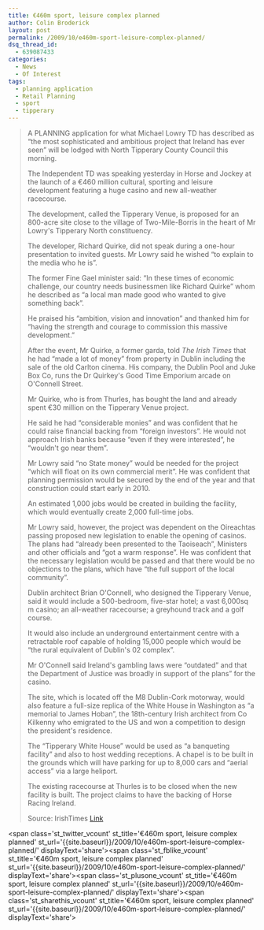 ```yaml
---
title: €460m sport, leisure complex planned
author: Colin Broderick
layout: post
permalink: /2009/10/e460m-sport-leisure-complex-planned/
dsq_thread_id:
  - 639087433
categories:
  - News
  - Of Interest
tags:
  - planning application
  - Retail Planning
  - sport
  - tipperary
---
```

> A PLANNING application for what Michael Lowry TD has described as “the most sophisticated and ambitious project that Ireland has ever seen” will be lodged with North Tipperary County Council this morning.
> 
> The Independent TD was speaking yesterday in Horse and Jockey at the launch of a €460 million cultural, sporting and leisure development featuring a huge casino and new all-weather racecourse.
> 
> The development, called the Tipperary Venue, is proposed for an 800-acre site close to the village of Two-Mile-Borris in the heart of Mr Lowry's Tipperary North constituency.
> 
> The developer, Richard Quirke, did not speak during a one-hour presentation to invited guests. Mr Lowry said he wished “to explain to the media who he is”.
> 
> The former Fine Gael minister said: “In these times of economic challenge, our country needs businessmen like Richard Quirke” whom he described as “a local man made good who wanted to give something back”.
> 
> He praised his “ambition, vision and innovation” and thanked him for “having the strength and courage to commission this massive development.”
> 
> After the event, Mr Quirke, a former garda, told *The Irish Times* that he had “made a lot of money” from property in Dublin including the sale of the old Carlton cinema. His company, the Dublin Pool and Juke Box Co, runs the Dr Quirkey's Good Time Emporium arcade on O'Connell Street.
> 
> Mr Quirke, who is from Thurles, has bought the land and already spent €30 million on the Tipperary Venue project.
> 
> He said he had “considerable monies” and was confident that he could raise financial backing from “foreign investors”. He would not approach Irish banks because “even if they were interested”, he “wouldn't go near them”.
> 
> Mr Lowry said “no State money” would be needed for the project “which will float on its own commercial merit”. He was confident that planning permission would be secured by the end of the year and that construction could start early in 2010.
> 
> An estimated 1,000 jobs would be created in building the facility, which would eventually create 2,000 full-time jobs.
> 
> Mr Lowry said, however, the project was dependent on the Oireachtas passing proposed new legislation to enable the opening of casinos. The plans had “already been presented to the Taoiseach”, Ministers and other officials and “got a warm response”. He was confident that the necessary legislation would be passed and that there would be no objections to the plans, which have “the full support of the local community”.
> 
> Dublin architect Brian O'Connell, who designed the Tipperary Venue, said it would include a 500-bedroom, five-star hotel; a vast 6,000sq m casino; an all-weather racecourse; a greyhound track and a golf course.
> 
> It would also include an underground entertainment centre with a retractable roof capable of holding 15,000 people which would be “the rural equivalent of Dublin's 02 complex”.
> 
> Mr O'Connell said Ireland's gambling laws were “outdated” and that the Department of Justice was broadly in support of the plans” for the casino.
> 
> The site, which is located off the M8 Dublin-Cork motorway, would also feature a full-size replica of the White House in Washington as “a memorial to James Hoban”, the 18th-century Irish architect from Co Kilkenny who emigrated to the US and won a competition to design the president's residence.
> 
> The “Tipperary White House” would be used as “a banqueting facility” and also to host wedding receptions. A chapel is to be built in the grounds which will have parking for up to 8,000 cars and “aerial access” via a large heliport.
> 
> The existing racecourse at Thurles is to be closed when the new facility is built. The project claims to have the backing of Horse Racing Ireland.
> 
> Source: IrishTimes <a href="http://www.irishtimes.com/newspaper/ireland/2009/1028/1224257552408.html" target="_blank">Link</a>

<span class='st\_twitter\_vcount' st\_title='€460m sport, leisure complex planned' st\_url='{{site.baseurl}}/2009/10/e460m-sport-leisure-complex-planned/' displayText='share'></span><span class='st\_fblike\_vcount' st\_title='€460m sport, leisure complex planned' st\_url='{{site.baseurl}}/2009/10/e460m-sport-leisure-complex-planned/' displayText='share'></span><span class='st\_plusone\_vcount' st\_title='€460m sport, leisure complex planned' st\_url='{{site.baseurl}}/2009/10/e460m-sport-leisure-complex-planned/' displayText='share'></span><span class='st\_sharethis\_vcount' st\_title='€460m sport, leisure complex planned' st\_url='{{site.baseurl}}/2009/10/e460m-sport-leisure-complex-planned/' displayText='share'></span>